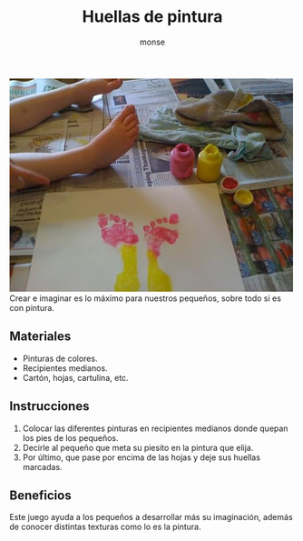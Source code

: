 ﻿---
layout: post
title:  "Huellas de pintura"
tags: [espacial]
categories: [infantes, actividad]
author: monse
image: /assets/posts/2020-07-08-pintura.jpeg
hidden: true
---
![Actividad de pintura](/assets/posts/2020-07-08-pintura.jpeg)<br/>
Crear e imaginar es lo máximo para nuestros pequeños, sobre todo si es con pintura.

## Materiales 
- Pinturas de colores.
- Recipientes medianos.
- Cartón, hojas, cartulina, etc. 

## Instrucciones 
1. Colocar las diferentes pinturas en recipientes medianos donde quepan los pies de los pequeños.
2. Decirle al pequeño que meta su piesito en la pintura que elija.
3. Por último, que pase por encima de las hojas y deje sus huellas marcadas. 

## Beneficios 
Este juego ayuda a los pequeños a desarrollar más su imaginación, además de conocer distintas texturas como lo es la pintura. 